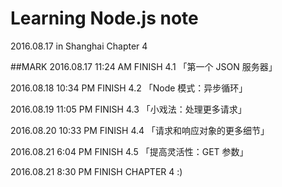 # Learning Node.js note

2016.08.17 in Shanghai Chapter 4

##MARK
2016.08.17 11:24 AM FINISH 4.1 「第一个 JSON 服务器」

2016.08.18 10:34 PM FINISH 4.2 「Node 模式：异步循环」

2016.08.19 11:05 PM FINISH 4.3 「小戏法：处理更多请求」

2016.08.20 10:33 PM FINISH 4.4 「请求和响应对象的更多细节」

2016.08.21 6:04 PM FINISH 4.5 「提高灵活性：GET 参数」

2016.08.21 8:30 PM FINISH CHAPTER 4 :)
